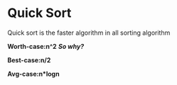 # Quick Sort

Quick sort is the faster algorithm in all sorting algorithm

**Worth-case:n^2**
***So why?***

**Best-case:n/2**

**Avg-case:n*logn**

